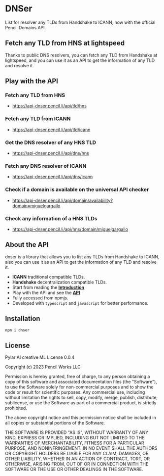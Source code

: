 # DNSer

List for resolver any TLDs from Handshake to ICANN, now with the official Pencil Domains API.

## Fetch any TLD from HNS at lightspeed

Thanks to public DNS resolvers, you can fetch any TLD from Handshake at lightspeed, and you can use it as an API to get the information of any TLD and resolve it.

## Play with the API

### Fetch any TLD from HNS

 - https://api-dnser.pencil.li/api/tld/hns

### Fetch any TLD from ICANN

 - https://api-dnser.pencil.li/api/tld/icann

### Get the DNS resolver of any HNS TLD

 - https://api-dnser.pencil.li/api/dns/hns

### Fetch any DNS resolver of ICANN

 - https://api-dnser.pencil.li/api/dns/icann

### Check if a domain is available on the universal API checker

 - https://api-dnser.pencil.li/api/domain/availability?domain=miguelgargallo

### Check any information of a HNS TLDs

 - https://api-dnser.pencil.li/api/hns/domain/miguelgargallo

## About the API

dnser is a library that allows you to list any TLDs from Handshake to ICANN, also you can use it as an API to get the information of any TLD and resolve it.

- **ICANN** traditional compatible TLDs.
- **Handshake** decentralization compatible TLDs.
- Start from reading the [**Introduction**](https://dnser.pencil.li/introduction/getting-started)
- Play with the API and see the [**API**](https://dnser.pencil.li)
- Fully accessed from npmjs.
- Developed with `typescript` and `javascript` for better performance.

## Installation

```bash
npm i dnser
```

## License

Pylar AI creative ML License 0.0.4

Copyright (c) 2023 Pencil Works LLC

Permission is hereby granted, free of charge, to any person obtaining a copy of this software and associated documentation files (the "Software"), to use the Software solely for non-commercial purposes and to show the code or result for scientific purposes. Any commercial use, including without limitation the rights to sell, copy, modify, merge, publish, distribute, sublicense, or use the Software as part of a commercial product, is strictly prohibited.

The above copyright notice and this permission notice shall be included in all copies or substantial portions of the Software.

THE SOFTWARE IS PROVIDED "AS IS", WITHOUT WARRANTY OF ANY KIND, EXPRESS OR IMPLIED, INCLUDING BUT NOT LIMITED TO THE WARRANTIES OF MERCHANTABILITY, FITNESS FOR A PARTICULAR PURPOSE, AND NONINFRINGEMENT. IN NO EVENT SHALL THE AUTHORS OR COPYRIGHT HOLDERS BE LIABLE FOR ANY CLAIM, DAMAGES, OR OTHER LIABILITY, WHETHER IN AN ACTION OF CONTRACT, TORT, OR OTHERWISE, ARISING FROM, OUT OF OR IN CONNECTION WITH THE SOFTWARE OR THE USE OR OTHER DEALINGS IN THE SOFTWARE.
